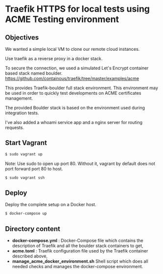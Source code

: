 # Traefik HTTPS for local tests using ACME Testing environment

## Objectives

We wanted a simple local VM to clone our remote cloud instances.
 
Use traefik as a reverse proxy in a docker stack. 

To secure the connection, we used a simulated Let's Encrypt container based stack named boulder.
https://github.com/containous/traefik/tree/master/examples/acme

This provides Traefik-boulder full stack environment.
This environment may be used in order to quickly test developments on ACME certificates management.

The provided Boulder stack is based on the environment used during integration tests.

I've also added a whoami service app and a nginx server for routing requests.

## Start Vagrant
```bash
$ sudo vagrant up
```

Note: Use sudo to open up port 80. Without it, vagrant by default does not port forward port 80 to host.

```bash
$ sudo vagrant ssh
```

## Deploy

Deploy the complete setup on a Docker host.

```bash
$ docker-compose up
```

## Directory content

* **docker-compose.yml** : Docker-Compose file which contains the description of Traefik and all the boulder stack containers to get,
* **acme.toml** : Traefik configuration file used by the Traefik container described above,
* **manage_acme_docker_environment.sh**  Shell script which does all needed checks and manages the docker-compose environment.

